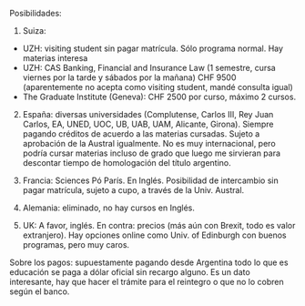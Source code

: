 Posibilidades:

1) Suiza: 
- UZH: visiting student sin pagar matrícula. Sólo programa normal. Hay materias interesa
- UZH: CAS Banking, Financial and Insurance Law (1 semestre, cursa viernes por la tarde y sábados por la mañana) CHF 9500 (aparentemente no acepta como visiting student, mandé consulta igual)
- The Graduate Institute (Geneva): CHF 2500 por curso, máximo 2 cursos. 

2) España: diversas universidades (Complutense, Carlos III, Rey Juan Carlos, EA, UNED, UOC, UB, UAB, UAM, Alicante, Girona). Siempre pagando créditos de acuerdo a las materias cursadas. Sujeto a aprobación de la Austral igualmente. No es muy internacional, pero podría cursar materias incluso de grado que luego me sirvieran para descontar tiempo de homologación del título argentino.

3) Francia: Sciences Pó París. En Inglés. Posibilidad de intercambio sin pagar matrícula, sujeto a cupo, a través de la Univ. Austral. 
  
4) Alemania: eliminado, no hay cursos en Inglés.

5) UK: A favor, inglés. En contra: precios (más aún con Brexit, todo es valor extranjero). Hay opciones online como Univ. of Edinburgh con buenos programas, pero muy caros.

Sobre los pagos: supuestamente pagando desde Argentina todo lo que es educación se paga a dólar oficial sin recargo alguno. Es un dato interesante, hay que hacer el trámite para el reintegro o que no lo cobren según el banco.
